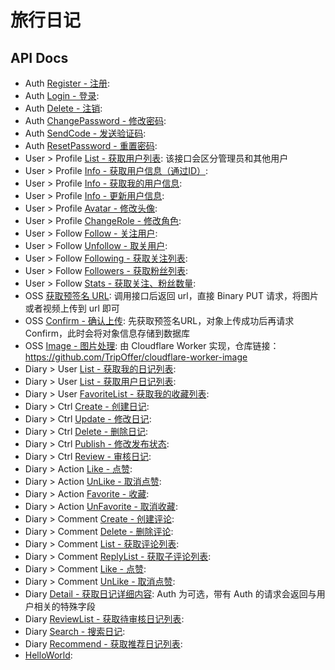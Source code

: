 # 旅行日记

## API Docs
- Auth [Register - 注册](01-Register.md): 
- Auth [Login - 登录](02-Login.md): 
- Auth [Delete - 注销](03-Delete.md): 
- Auth [ChangePassword - 修改密码](04-ChangePassword.md): 
- Auth [SendCode - 发送验证码](05-SendCode.md): 
- Auth [ResetPassword - 重置密码](06-ResetPassword.md): 
- User > Profile [List - 获取用户列表](07-List.md): 该接口会区分管理员和其他用户
- User > Profile [Info - 获取用户信息（通过ID）](08-Info.md): 
- User > Profile [Info - 获取我的用户信息](09-Info_2.md): 
- User > Profile [Info - 更新用户信息](10-Info_3.md): 
- User > Profile [Avatar - 修改头像](11-Avatar.md): 
- User > Profile [ChangeRole - 修改角色](12-ChangeRole.md): 
- User > Follow [Follow - 关注用户](13-Follow.md): 
- User > Follow [Unfollow - 取关用户](14-Unfollow.md): 
- User > Follow [Following - 获取关注列表](15-Following.md): 
- User > Follow [Followers - 获取粉丝列表](16-Followers.md): 
- User > Follow [Stats - 获取关注、粉丝数量](17-Stats.md): 
- OSS [获取预签名 URL](18-291677823e0.md): 调用接口后返回 url，直接 Binary PUT 请求，将图片或者视频上传到 url 即可
- OSS [Confirm - 确认上传](19-Confirm.md): 先获取预签名URL，对象上传成功后再请求 Confirm，此时会将对象信息存储到数据库
- OSS [Image - 图片处理](20-Image.md): 由 Cloudflare Worker 实现，仓库链接：https://github.com/TripOffer/cloudflare-worker-image
- Diary > User [List - 获取我的日记列表](21-List_2.md): 
- Diary > User [List - 获取用户日记列表](22-List_3.md): 
- Diary > User [FavoriteList - 获取我的收藏列表](23-FavoriteList.md): 
- Diary > Ctrl [Create - 创建日记](24-Create.md): 
- Diary > Ctrl [Update - 修改日记](25-Update.md): 
- Diary > Ctrl [Delete - 删除日记](26-Delete_2.md): 
- Diary > Ctrl [Publish - 修改发布状态](27-Publish.md): 
- Diary > Ctrl [Review - 审核日记](28-Review.md): 
- Diary > Action [Like - 点赞](29-Like.md): 
- Diary > Action [UnLike - 取消点赞](30-UnLike.md): 
- Diary > Action [Favorite - 收藏](31-Favorite.md): 
- Diary > Action [UnFavorite - 取消收藏](32-UnFavorite.md): 
- Diary > Comment [Create - 创建评论](33-Create_2.md): 
- Diary > Comment [Delete - 删除评论](34-Delete_3.md): 
- Diary > Comment [List - 获取评论列表](35-List_4.md): 
- Diary > Comment [ReplyList - 获取子评论列表](36-ReplyList.md): 
- Diary > Comment [Like - 点赞](37-Like_2.md): 
- Diary > Comment [UnLike - 取消点赞](38-UnLike_2.md): 
- Diary [Detail - 获取日记详细内容](39-Detail.md): Auth 为可选，带有 Auth 的请求会返回与用户相关的特殊字段
- Diary [ReviewList - 获取待审核日记列表](40-ReviewList.md): 
- Diary [Search - 搜索日记](41-Search.md): 
- Diary [Recommend - 获取推荐日记列表](42-Recommend.md): 
- [HelloWorld](43-HelloWorld.md): 
